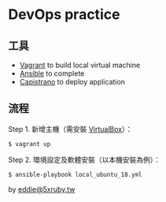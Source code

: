 # DevOps practice

## 工具

- [Vagrant](https://www.vagrantup.com) to build local virtual machine
- [Ansible](https://www.ansible.com) to complete
- [Capistrano](https://capistranorb.com) to deploy application

## 流程

Step 1. 新增主機（需安裝 [VirtualBox](https://www.virtualbox.org)）：

    $ vagrant up

Step 2. 環境設定及軟體安裝（以本機安裝為例）：

    $ ansible-playbook local_ubuntu_18.yml

by eddie@5xruby.tw
